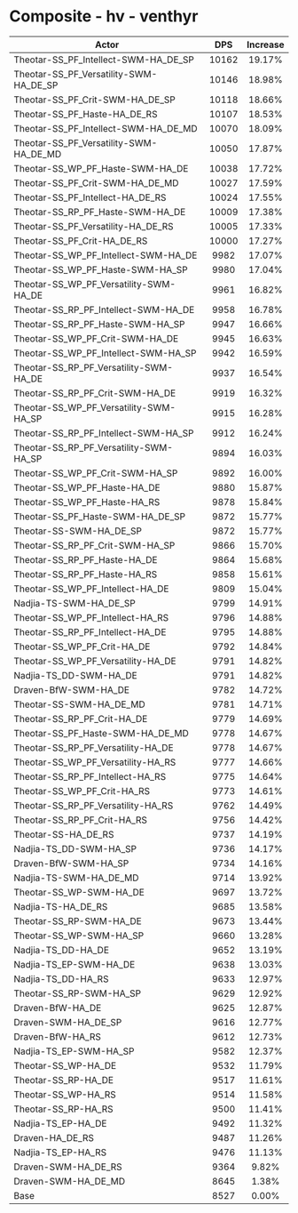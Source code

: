 # Composite - hv - venthyr
| Actor | DPS | Increase |
|---|:---:|:---:|
|Theotar-SS_PF_Intellect-SWM-HA_DE_SP|10162|19.17%|
|Theotar-SS_PF_Versatility-SWM-HA_DE_SP|10146|18.98%|
|Theotar-SS_PF_Crit-SWM-HA_DE_SP|10118|18.66%|
|Theotar-SS_PF_Haste-HA_DE_RS|10107|18.53%|
|Theotar-SS_PF_Intellect-SWM-HA_DE_MD|10070|18.09%|
|Theotar-SS_PF_Versatility-SWM-HA_DE_MD|10050|17.87%|
|Theotar-SS_WP_PF_Haste-SWM-HA_DE|10038|17.72%|
|Theotar-SS_PF_Crit-SWM-HA_DE_MD|10027|17.59%|
|Theotar-SS_PF_Intellect-HA_DE_RS|10024|17.55%|
|Theotar-SS_RP_PF_Haste-SWM-HA_DE|10009|17.38%|
|Theotar-SS_PF_Versatility-HA_DE_RS|10005|17.33%|
|Theotar-SS_PF_Crit-HA_DE_RS|10000|17.27%|
|Theotar-SS_WP_PF_Intellect-SWM-HA_DE|9982|17.07%|
|Theotar-SS_WP_PF_Haste-SWM-HA_SP|9980|17.04%|
|Theotar-SS_WP_PF_Versatility-SWM-HA_DE|9961|16.82%|
|Theotar-SS_RP_PF_Intellect-SWM-HA_DE|9958|16.78%|
|Theotar-SS_RP_PF_Haste-SWM-HA_SP|9947|16.66%|
|Theotar-SS_WP_PF_Crit-SWM-HA_DE|9945|16.63%|
|Theotar-SS_WP_PF_Intellect-SWM-HA_SP|9942|16.59%|
|Theotar-SS_RP_PF_Versatility-SWM-HA_DE|9937|16.54%|
|Theotar-SS_RP_PF_Crit-SWM-HA_DE|9919|16.32%|
|Theotar-SS_WP_PF_Versatility-SWM-HA_SP|9915|16.28%|
|Theotar-SS_RP_PF_Intellect-SWM-HA_SP|9912|16.24%|
|Theotar-SS_RP_PF_Versatility-SWM-HA_SP|9894|16.03%|
|Theotar-SS_WP_PF_Crit-SWM-HA_SP|9892|16.00%|
|Theotar-SS_WP_PF_Haste-HA_DE|9880|15.87%|
|Theotar-SS_WP_PF_Haste-HA_RS|9878|15.84%|
|Theotar-SS_PF_Haste-SWM-HA_DE_SP|9872|15.77%|
|Theotar-SS-SWM-HA_DE_SP|9872|15.77%|
|Theotar-SS_RP_PF_Crit-SWM-HA_SP|9866|15.70%|
|Theotar-SS_RP_PF_Haste-HA_DE|9864|15.68%|
|Theotar-SS_RP_PF_Haste-HA_RS|9858|15.61%|
|Theotar-SS_WP_PF_Intellect-HA_DE|9809|15.04%|
|Nadjia-TS-SWM-HA_DE_SP|9799|14.91%|
|Theotar-SS_WP_PF_Intellect-HA_RS|9796|14.88%|
|Theotar-SS_RP_PF_Intellect-HA_DE|9795|14.88%|
|Theotar-SS_WP_PF_Crit-HA_DE|9792|14.84%|
|Theotar-SS_WP_PF_Versatility-HA_DE|9791|14.82%|
|Nadjia-TS_DD-SWM-HA_DE|9791|14.82%|
|Draven-BfW-SWM-HA_DE|9782|14.72%|
|Theotar-SS-SWM-HA_DE_MD|9781|14.71%|
|Theotar-SS_RP_PF_Crit-HA_DE|9779|14.69%|
|Theotar-SS_PF_Haste-SWM-HA_DE_MD|9778|14.67%|
|Theotar-SS_RP_PF_Versatility-HA_DE|9778|14.67%|
|Theotar-SS_WP_PF_Versatility-HA_RS|9777|14.66%|
|Theotar-SS_RP_PF_Intellect-HA_RS|9775|14.64%|
|Theotar-SS_WP_PF_Crit-HA_RS|9773|14.61%|
|Theotar-SS_RP_PF_Versatility-HA_RS|9762|14.49%|
|Theotar-SS_RP_PF_Crit-HA_RS|9756|14.42%|
|Theotar-SS-HA_DE_RS|9737|14.19%|
|Nadjia-TS_DD-SWM-HA_SP|9736|14.17%|
|Draven-BfW-SWM-HA_SP|9734|14.16%|
|Nadjia-TS-SWM-HA_DE_MD|9714|13.92%|
|Theotar-SS_WP-SWM-HA_DE|9697|13.72%|
|Nadjia-TS-HA_DE_RS|9685|13.58%|
|Theotar-SS_RP-SWM-HA_DE|9673|13.44%|
|Theotar-SS_WP-SWM-HA_SP|9660|13.28%|
|Nadjia-TS_DD-HA_DE|9652|13.19%|
|Nadjia-TS_EP-SWM-HA_DE|9638|13.03%|
|Nadjia-TS_DD-HA_RS|9633|12.97%|
|Theotar-SS_RP-SWM-HA_SP|9629|12.92%|
|Draven-BfW-HA_DE|9625|12.87%|
|Draven-SWM-HA_DE_SP|9616|12.77%|
|Draven-BfW-HA_RS|9612|12.73%|
|Nadjia-TS_EP-SWM-HA_SP|9582|12.37%|
|Theotar-SS_WP-HA_DE|9532|11.79%|
|Theotar-SS_RP-HA_DE|9517|11.61%|
|Theotar-SS_WP-HA_RS|9514|11.58%|
|Theotar-SS_RP-HA_RS|9500|11.41%|
|Nadjia-TS_EP-HA_DE|9492|11.32%|
|Draven-HA_DE_RS|9487|11.26%|
|Nadjia-TS_EP-HA_RS|9476|11.13%|
|Draven-SWM-HA_DE_RS|9364|9.82%|
|Draven-SWM-HA_DE_MD|8645|1.38%|
|Base|8527|0.00%|
